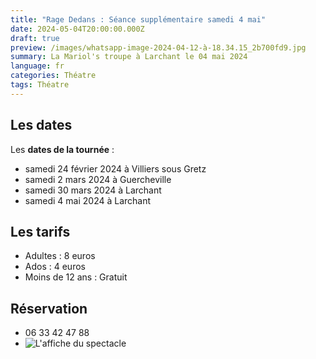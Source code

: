 ```yaml
---
title: "Rage Dedans : Séance supplémentaire samedi 4 mai"
date: 2024-05-04T20:00:00.000Z
draft: true
preview: /images/whatsapp-image-2024-04-12-à-18.34.15_2b700fd9.jpg
summary: La Mariol's troupe à Larchant le 04 mai 2024
language: fr
categories: Théatre
tags: Théatre
---
```

## Les dates

Les **dates de la tournée** :

* samedi 24 février 2024 à Villiers sous Gretz
* samedi 2 mars 2024 à Guercheville
* samedi 30 mars 2024 à Larchant
* samedi 4 mai 2024 à Larchant

## Les tarifs

* Adultes : 8 euros
* Ados : 4 euros
* Moins de 12 ans : Gratuit

## Réservation

* 06 33 42 47 88
* ![](/images/whatsapp-image-2024-04-12-à-18.34.15_2b700fd9.jpg "L'affiche du spectacle")
